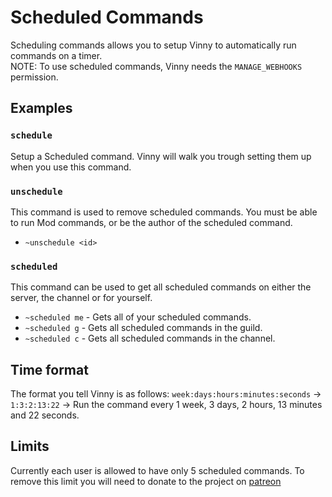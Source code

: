 # Scheduled Commands
Scheduling commands allows you to setup Vinny to automatically run commands on a timer.  
NOTE: To use scheduled commands, Vinny needs the `MANAGE_WEBHOOKS` permission.

## Examples
### `schedule`
Setup a Scheduled command. Vinny will walk you trough setting them up when you use this command.

### `unschedule`
This command is used to remove scheduled commands. You must be able to run Mod commands, or be the author of the scheduled command.
* `~unschedule <id>`

### `scheduled`
This command can be used to get all scheduled commands on either the server, the channel or for yourself.
* `~scheduled me` - Gets all of your scheduled commands.
* `~scheduled g` - Gets all scheduled commands in the guild.
* `~scheduled c` - Gets all scheduled commands in the channel.

## Time format
The format you tell Vinny is as follows:
`week:days:hours:minutes:seconds` -> `1:3:2:13:22` -> Run the command every 1 week, 3 days, 2 hours, 13 minutes and 22 seconds.

## Limits
Currently each user is allowed to have only 5 scheduled commands. To remove this limit you will need to donate to the project on [patreon](https://www.patreon.com/Kikkia)
